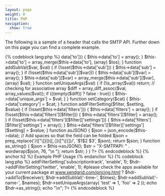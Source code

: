 ```yaml
---
layout: page
weight: 0
title: PHP
navigation:
  show: true
---
```


The following is a sample of a header that calls the SMTP API. Further down on this page you can find a complete example.

{% codeblock lang:php %} <?php # version 1.0 # last updated 6 22 2009 class smtpapiheader { var $data; function addto($tos) { if (!isset($this- ?>data['to'])) { \$this-\>data['to'] = array(); } \$this-\>data['to'] = array_merge(\$this-\>data['to'], (array) \$tos); } function addSubVal(\$var, \$val) { if (!isset(\$this-\>data['sub'])) { \$this-\>data['sub'] = array(); } if (!isset(\$this-\>data['sub'][\$var])) { \$this-\>data['sub'][\$var] = array(); } \$this-\>data['sub'][\$var] = array_merge(\$this-\>data['sub'][\$var], (array) \$val); } function setUniqueArgs(\$val) { if (!is_array(\$val)) return; // checking for associative array \$diff = array_diff_assoc(\$val, array_values(\$val)); if (((empty(\$diff)) ? false : true)) { \$this-\>data['unique_args'] = \$val; } } function setCategory(\$cat) { \$this-\>data['category'] = \$cat; } function addFilterSetting(\$filter, \$setting, \$value) { if (!isset(\$this-\>data['filters'])) { \$this-\>data['filters'] = array(); } if (!isset(\$this-\>data['filters'][\$filter])) { \$this-\>data['filters'][\$filter] = array(); } if (!isset(\$this-\>data['filters'][\$filter]['settings'])) { \$this-\>data['filters'][\$filter]['settings'] = array(); } \$this-\>data['filters'][\$filter]['settings'][\$setting] = \$value; } function asJSON() { \$json = json_encode(\$this-\>data); // Add spaces so that the field can be folded \$json = preg_replace('/(["\\]}])([,:])(["\\[{])/', '\$1\$2 \$3', \$json); return \$json; } function as_string() { \$json = \$this-\>asJSON(); \$str = "X-SMTPAPI: " . wordwrap(\$json, 76, "\\n "); return \$str; } } ?\> {% endcodeblock %} 
{% anchor h2 %} Example PHP Usage {% endanchor %}
 {% codeblock lang:php %} <?php include "SmtpApiHeader.php" ; $hdr="new" smtpapiheader(); $receiver="array(" "kyle@somewhere.com" , "bob@someplace.net" , "someguy@googlemailz.coms" ); $times="array(" "1pm" , "2pm" , "3pm" ); $names="array(" "kyle" , "bob" , "someguy" ); $hdr- ?>addFilterSetting('subscriptiontrack', 'enable', 1); \$hdr-\>addFilterSetting('twitter', 'enable', 1); \#please check the apps available for your current package at www.sendgrid.com/pricing.html ? \$hdr-\>addTo(\$receiver); \$hdr-\>addSubVal('-time-', \$times); \$hdr-\>addSubVal('-name-', \$names); \$hdr-\>setUniqueArgs(array( 'test' =\> 1, 'foo' =\> 2 )); echo \$hdr-\>as_string(); echo "\\n"; ?\> {% endcodeblock %}
